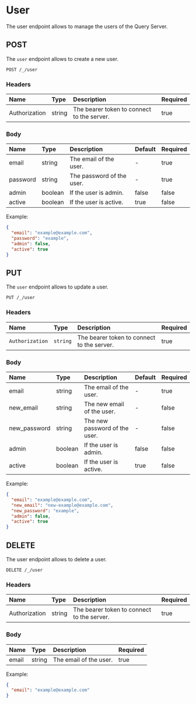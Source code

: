 # User

The user endpoint allows to manage the users of the Query Server.

## POST

The `user` endpoint allows to create a new user.

```http
POST /_/user
```

### Headers

| Name | Type | Description | Required |
| :--- | :--- | :--- | :--- |
| Authorization | string | The bearer token to connect to the server. | true |

### Body

| Name | Type | Description | Default | Required |
| :--- | :--- | :--- | :--- | :--- |
| email | string | The email of the user. | - | true |
| password | string | The password of the user. | - | true |
| admin | boolean | If the user is admin. | false | false |
| active | boolean | If the user is active. | true | false |

Example:

```json
{
  "email": "example@example.com",
  "password": "example",
  "admin": false,
  "active": true
}
```

## PUT

The `user` endpoint allows to update a user.

```http
PUT /_/user
```

### Headers

| Name | Type | Description | Required |
| :--- | :--- | :--- | :--- |
| `Authorization` | `string` | The bearer token to connect to the server. | true |

### Body

| Name | Type | Description | Default | Required |
| :--- | :--- | :--- | :--- | :--- |
| email | string | The email of the user. | - | true |
| new_email | string | The new email of the user. | - | false |
| new_password | string | The new password of the user. | - | false |
| admin | boolean | If the user is admin. | false | false |
| active | boolean | If the user is active. | true | false |

Example:

```json
{
  "email": "example@example.com",
  "new_email": "new-example@example.com",
  "new_password": "example",
  "admin": false,
  "active": true
}
```

## DELETE

The user endpoint allows to delete a user.

```http
DELETE /_/user
```

### Headers

| Name | Type | Description | Required |
| :--- | :--- | :--- | :--- |
| Authorization | string | The bearer token to connect to the server. | true |

### Body

| Name | Type | Description | Required |
| :--- | :--- | :--- | :--- |
| email | string | The email of the user. | true |

Example:

```json
{
  "email": "example@example.com"
}
```
